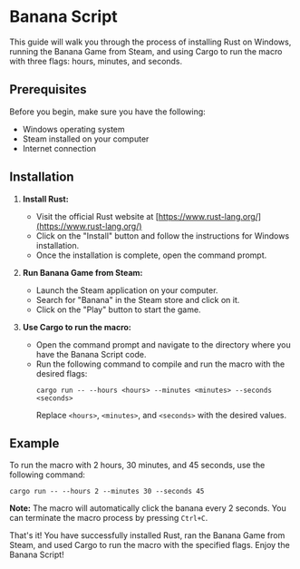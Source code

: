 # Banana Script

This guide will walk you through the process of installing Rust on Windows, running the Banana Game from Steam, and using Cargo to run the macro with three flags: hours, minutes, and seconds.

## Prerequisites

Before you begin, make sure you have the following:

- Windows operating system
- Steam installed on your computer
- Internet connection

## Installation

1. **Install Rust:**
    - Visit the official Rust website at [https://www.rust-lang.org/](https://www.rust-lang.org/)
    - Click on the "Install" button and follow the instructions for Windows installation.
    - Once the installation is complete, open the command prompt.

2. **Run Banana Game from Steam:**
    - Launch the Steam application on your computer.
    - Search for "Banana" in the Steam store and click on it.
    - Click on the "Play" button to start the game.

3. **Use Cargo to run the macro:**
    - Open the command prompt and navigate to the directory where you have the Banana Script code.
    - Run the following command to compile and run the macro with the desired flags:
      ```
      cargo run -- --hours <hours> --minutes <minutes> --seconds <seconds>
      ```
      Replace `<hours>`, `<minutes>`, and `<seconds>` with the desired values.

## Example

To run the macro with 2 hours, 30 minutes, and 45 seconds, use the following command:
```
cargo run -- --hours 2 --minutes 30 --seconds 45
```

**Note:** The macro will automatically click the banana every 2 seconds. You can terminate the macro process by pressing `Ctrl+C`.

That's it! You have successfully installed Rust, ran the Banana Game from Steam, and used Cargo to run the macro with the specified flags. Enjoy the Banana Script!
